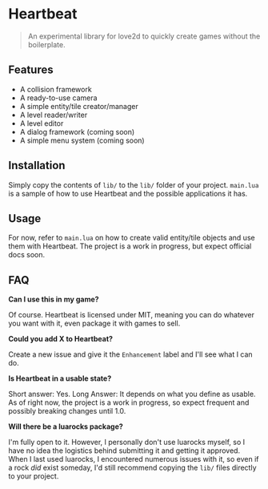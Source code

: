 # Heartbeat
> An experimental library for love2d to quickly create games without the boilerplate.

## Features
* A collision framework
* A ready-to-use camera
* A simple entity/tile creator/manager
* A level reader/writer
* A level editor
* A dialog framework (coming soon)
* A simple menu system (coming soon)

## Installation
Simply copy the contents of `lib/` to the `lib/` folder of your project. `main.lua` is a sample of how to use Heartbeat and the possible applications it has.

## Usage
For now, refer to `main.lua` on how to create valid entity/tile objects and use them with Heartbeat. The project is a work in progress, but expect official docs soon.

## FAQ
**Can I use this in my game?**

Of course. Heartbeat is licensed under MIT, meaning you can do whatever you want with it, even package it with games to sell.

**Could you add X to Heartbeat?**

Create a new issue and give it the `Enhancement` label and I'll see what I can do.

**Is Heartbeat in a usable state?**

Short answer: Yes. Long Answer: It depends on what you define as usable. As of right now, the project is a work in progress, so expect frequent and possibly breaking changes until 1.0.

**Will there be a luarocks package?**

I'm fully open to it. However, I personally don't use luarocks myself, so I have no idea the logistics behind submitting it and getting it approved. When I last used luarocks, I encountered numerous issues with it, so even if a rock _did_ exist someday, I'd still recommend copying the `lib/` files directly to your project.

